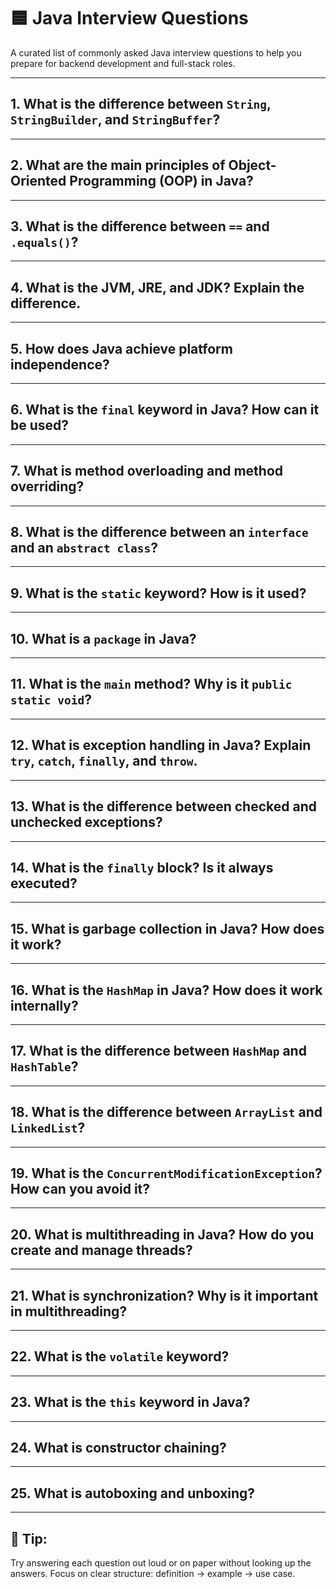 # 🟦 Java Interview Questions

A curated list of commonly asked Java interview questions to help you prepare for backend development and full-stack roles.

---

## 1. What is the difference between `String`, `StringBuilder`, and `StringBuffer`?

---

## 2. What are the main principles of Object-Oriented Programming (OOP) in Java?

---

## 3. What is the difference between `==` and `.equals()`?

---

## 4. What is the JVM, JRE, and JDK? Explain the difference.

---

## 5. How does Java achieve platform independence?

---

## 6. What is the `final` keyword in Java? How can it be used?

---

## 7. What is method overloading and method overriding?

---

## 8. What is the difference between an `interface` and an `abstract class`?

---

## 9. What is the `static` keyword? How is it used?

---

## 10. What is a `package` in Java?

---

## 11. What is the `main` method? Why is it `public static void`?

---

## 12. What is exception handling in Java? Explain `try`, `catch`, `finally`, and `throw`.

---

## 13. What is the difference between checked and unchecked exceptions?

---

## 14. What is the `finally` block? Is it always executed?

---

## 15. What is garbage collection in Java? How does it work?

---

## 16. What is the `HashMap` in Java? How does it work internally?

---

## 17. What is the difference between `HashMap` and `HashTable`?

---

## 18. What is the difference between `ArrayList` and `LinkedList`?

---

## 19. What is the `ConcurrentModificationException`? How can you avoid it?

---

## 20. What is multithreading in Java? How do you create and manage threads?

---

## 21. What is synchronization? Why is it important in multithreading?

---

## 22. What is the `volatile` keyword?

---

## 23. What is the `this` keyword in Java?

---

## 24. What is constructor chaining?

---

## 25. What is autoboxing and unboxing?

---

## 📌 Tip:
Try answering each question out loud or on paper without looking up the answers. Focus on clear structure: definition → example → use case.
